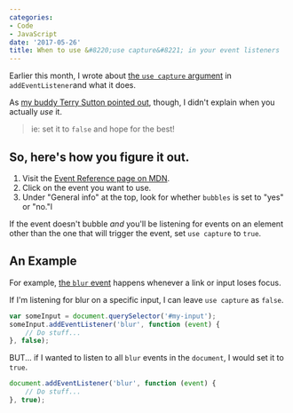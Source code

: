 ```yaml
---
categories:
- Code
- JavaScript
date: '2017-05-26'
title: When to use &#8220;use capture&#8221; in your event listeners
---
```


Earlier this month, I wrote about [the `use capture` argument](https://gomakethings.com/wtf-is-use-capture-in-vanilla-js-event-listeners/) in `addEventListener`and  what it does.

As [my buddy Terry Sutton pointed out](https://twitter.com/saltcod/status/860482539345104896), though, I didn't explain when you actually *use* it.

> ie: set it to `false` and hope for the best!

## So, here's how you figure it out.

1. Visit the [Event Reference page on MDN](https://developer.mozilla.org/en-US/docs/Web/Events).
2. Click on the event you want to use.
3. Under "General info" at the top, look for whether `bubbles` is set to "yes" or "no."l

If the event doesn't bubble *and* you'll be listening for events on an element other than the one that will trigger the event, set `use capture` to `true`.

## An Example

For example, [the `blur` event](https://developer.mozilla.org/en-US/docs/Web/Events/blur) happens whenever a link or input loses focus.

If I'm listening for blur on a specific input, I can leave `use capture` as `false`.

```javascript
var someInput = document.querySelector('#my-input');
someInput.addEventListener('blur', function (event) {
    // Do stuff...
}, false);
```

BUT... if I wanted to listen to all `blur` events in the `document`, I would set it to `true`.

```javascript
document.addEventListener('blur', function (event) {
    // Do stuff...
}, true);
```
